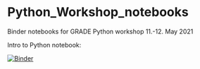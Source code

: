 # Python_Workshop_notebooks
Binder notebooks for GRADE Python workshop 11.-12. May 2021

Intro to Python notebook: 

[![Binder](https://mybinder.org/badge_logo.svg)](https://mybinder.org/v2/gh/aylinsgl/Python_Workshop_notebooks/HEAD?filepath=Introduction_to_python.ipynb)
